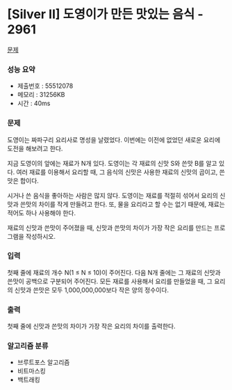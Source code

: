 # [Silver II] 도영이가 만든 맛있는 음식 - 2961
<a href="https://www.acmicpc.net/problem/2961">문제</a>

### 성능 요약
- 제출번호 : 55512078 <br>
- 메모리 : 31256KB <br>
- 시간 : 40ms

### 문제
도영이는 짜파구리 요리사로 명성을 날렸었다. 이번에는 이전에 없었던 새로운 요리에 도전을 해보려고 한다.

지금 도영이의 앞에는 재료가 N개 있다. 도영이는 각 재료의 신맛 S와 쓴맛 B를 알고 있다. 여러 재료를 이용해서 요리할 때, 그 음식의 신맛은 사용한 재료의 신맛의 곱이고, 쓴맛은 합이다.

시거나 쓴 음식을 좋아하는 사람은 많지 않다. 도영이는 재료를 적절히 섞어서 요리의 신맛과 쓴맛의 차이를 작게 만들려고 한다. 또, 물을 요리라고 할 수는 없기 때문에, 재료는 적어도 하나 사용해야 한다.

재료의 신맛과 쓴맛이 주어졌을 때, 신맛과 쓴맛의 차이가 가장 작은 요리를 만드는 프로그램을 작성하시오.

### 입력
첫째 줄에 재료의 개수 N(1 ≤ N ≤ 10)이 주어진다. 
다음 N개 줄에는 그 재료의 신맛과 쓴맛이 공백으로 구분되어 주어진다. 
모든 재료를 사용해서 요리를 만들었을 때, 그 요리의 신맛과 쓴맛은 모두 1,000,000,000보다 작은 양의 정수이다.

### 출력
첫째 줄에 신맛과 쓴맛의 차이가 가장 작은 요리의 차이를 출력한다. 

### 알고리즘 분류
- 브루트포스 알고리즘
- 비트마스킹
- 백트래킹
